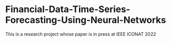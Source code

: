 # Financial-Data-Time-Series-Forecasting-Using-Neural-Networks
This is a research project whose paper is in press at IEEE ICONAT 2022
